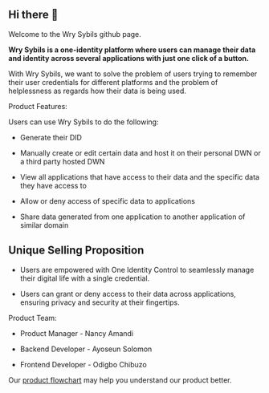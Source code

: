 ## Hi there 👋

Welcome to the Wry Sybils github page. 

**Wry Sybils is a one-identity platform where users can manage their data and identity across several applications with just one click of a button.**

With Wry Sybils, we want to solve the problem of users trying to remember their user credentials for different platforms and the problem of helplessness as regards how their data is being used.

Product Features: 

Users can use Wry Sybils to do the following: 

- Generate their DID
  
- Manually create or edit certain data and host it on their personal DWN or a third party hosted DWN
  
- View all applications that have access to their data and the specific data they have access to

- Allow or deny access of specific data to applications

- Share data generated from one application to another application of similar domain

## Unique Selling Proposition

- Users are empowered with One Identity Control to seamlessly manage their digital life with a single credential.

- Users can grant or deny access to their data across applications, ensuring privacy and security at their fingertips.

Product Team: 
- Product Manager - Nancy Amandi
- Backend Developer - Ayoseun Solomon

- Frontend Developer - Odigbo Chibuzo

Our [product flowchart](https://www.figma.com/file/84l54WRN2HBt50K15gG7g6/Web5-Product?type=whiteboard&node-id=0-1&t=Wa2CVuJDwcGfyxF3-0) may help you understand our product better.
